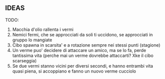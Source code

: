 ## IDEAS


TODO:
1. Macchia d'olio rallenta i vermi
2. Nemici fermi, che se approcciati da soli ti uccidono, se approcciati in gruppo lo mangiate
3. Cibo spawna in scarsita' e a rotazione sempre nei stessi punti (stagione)
4. Un verme puo' decidere di attaccare un amico, ma se lo fa, perde tantissima vita (perche mai un verme dovrebbe attaccarti? Xke il cibo scarseggia)
5. Se due vermi stanno vicini per diversi secondi, e hanno entrambi vita quasi piena, si accoppiano e fanno un nuovo verme cucciolo 